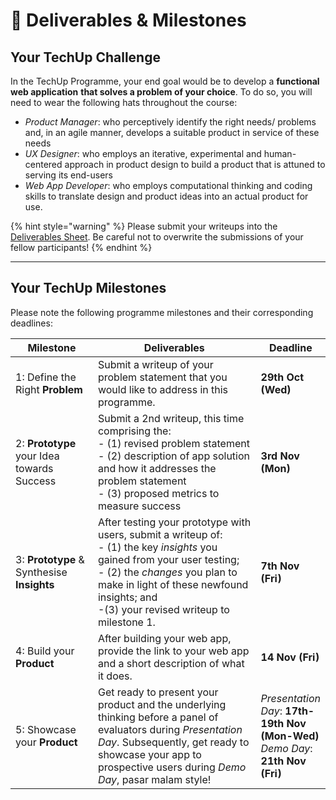 # 📱 Deliverables & Milestones

## **Your TechUp Challenge**

In the TechUp Programme, your end goal would be to develop a **functional web application** **that solves a problem of your choice**. To do so, you will need to wear the following hats throughout the course:

* _Product Manager_: who perceptively identify the right needs/ problems and, in an agile manner, develops a suitable product in service of these needs
* _UX Designer_: who employs an iterative, experimental and human-centered approach in product design to build a product that is attuned to serving its end-users
* _Web App Developer_: who employs computational thinking and coding skills to translate design and product ideas into an actual product for use.

{% hint style="warning" %}
Please submit your writeups into the [Deliverables Sheet](https://docs.google.com/spreadsheets/d/1GVPrjeSOmH5QA8ktG_OR1l3wncuCamIGE2Pye3zgMUc/edit?usp=sharing). Be careful not to overwrite the submissions of your fellow participants!
{% endhint %}

***

## **Your TechUp Milestones**&#x20;

Please note the following programme milestones and their corresponding deadlines:&#x20;

<table><thead><tr><th width="159">Milestone</th><th width="422.550537109375">Deliverables</th><th>Deadline</th></tr></thead><tbody><tr><td>1: Define the Right <strong>Problem</strong></td><td>Submit a writeup of your problem statement that you would like to address in this programme.</td><td><strong>29th Oct (Wed)</strong></td></tr><tr><td>2: <strong>Prototype</strong> your Idea towards Success</td><td>Submit a 2nd writeup, this time comprising the: <br>- (1) revised problem statement<br>- (2) description of app solution and how it addresses the problem statement<br>- (3) proposed metrics to measure success</td><td><strong>3rd Nov (Mon)</strong></td></tr><tr><td>3: <strong>Prototype</strong> &#x26; Synthesise <strong>Insights</strong> </td><td>After testing your prototype with users, submit a writeup of:<br>- (1) the key <em>insights</em> you gained from your user testing; <br>- (2) the <em>changes</em> you plan to make in light of these newfound insights; and <br>-(3) your revised writeup to milestone 1. </td><td><strong>7th Nov (Fri)</strong></td></tr><tr><td>4: Build your <strong>Product</strong></td><td>After building your web app, provide the link to your web app and a short description of what it does. </td><td><strong>14 Nov (Fri)</strong></td></tr><tr><td>5: Showcase your <strong>Product</strong></td><td>Get ready to present your product and the underlying thinking before a panel of evaluators during <em>Presentation Day</em>. Subsequently, get ready to showcase your app to prospective users during <em>Demo Day</em>, pasar malam style!</td><td><em>Presentation Day</em>: <strong>17th-19th Nov (Mon-Wed)</strong><br><em>Demo Day</em>: <strong>21th Nov (Fri)</strong></td></tr></tbody></table>

